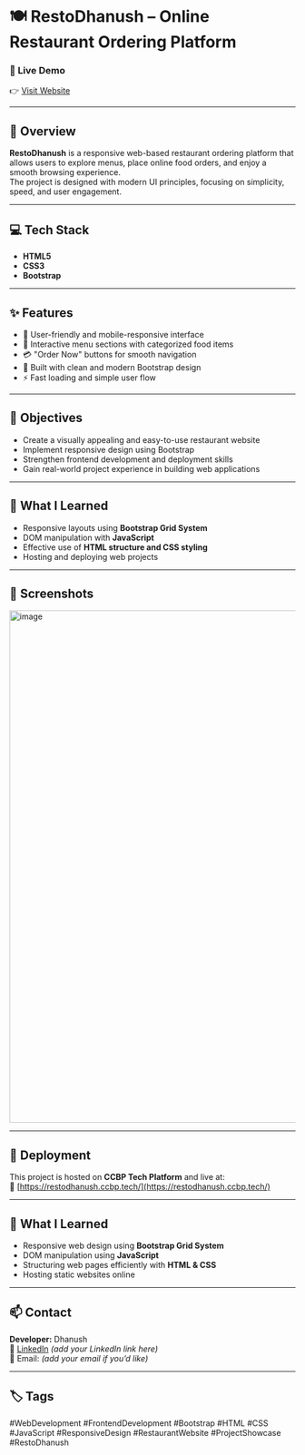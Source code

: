 # 🍽️ RestoDhanush – Online Restaurant Ordering Platform

### 🔗 Live Demo  
👉 [Visit Website](https://restodhanush.ccbp.tech/)

---

## 📖 Overview
**RestoDhanush** is a responsive web-based restaurant ordering platform that allows users to explore menus, place online food orders, and enjoy a smooth browsing experience.  
The project is designed with modern UI principles, focusing on simplicity, speed, and user engagement.

---

## 💻 Tech Stack
- **HTML5**
- **CSS3**
- **Bootstrap**


---

## ✨ Features
- 🍔 User-friendly and mobile-responsive interface  
- 🧾 Interactive menu sections with categorized food items  
- 💳 "Order Now" buttons for smooth navigation  
- 🎨 Built with clean and modern Bootstrap design  
- ⚡ Fast loading and simple user flow  

---

## 🎯 Objectives
- Create a visually appealing and easy-to-use restaurant website  
- Implement responsive design using Bootstrap  
- Strengthen frontend development and deployment skills  
- Gain real-world project experience in building web applications  

---

## 🧠 What I Learned
- Responsive layouts using **Bootstrap Grid System**  
- DOM manipulation with **JavaScript**  
- Effective use of **HTML structure and CSS styling**  
- Hosting and deploying web projects  

---

## 📸 Screenshots
<img width="1903" height="903" alt="image" src="https://github.com/user-attachments/assets/2711f480-217e-4ece-875a-b324a19b3df9" />

---

## 🚀 Deployment
This project is hosted on **CCBP Tech Platform** and live at:  
🔗 [https://restodhanush.ccbp.tech/](https://restodhanush.ccbp.tech/)

---

## 🧠 What I Learned
- Responsive web design using **Bootstrap Grid System**
- DOM manipulation using **JavaScript**
- Structuring web pages efficiently with **HTML & CSS**
- Hosting static websites online

---

## 📫 Contact
**Developer:** Dhanush  
💼 [LinkedIn](www.linkedin.com/in/dhanush-c-r) *(add your LinkedIn link here)*  
📧 Email: *(add your email if you’d like)*  

---

## 🏷️ Tags
#WebDevelopment #FrontendDevelopment #Bootstrap #HTML #CSS #JavaScript #ResponsiveDesign #RestaurantWebsite #ProjectShowcase #RestoDhanush



